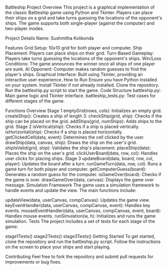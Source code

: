 Battleship Project
Overview
This project is a graphical implementation of the classic Battleship game using Python and Tkinter. Players can place their ships on a grid and take turns guessing the locations of the opponent's ships. The game supports both single-player (against the computer) and two-player modes.

Project Details
Name: Sushmitha Kolikonda

Features
Grid Setup: 10x10 grid for both player and computer.
Ship Placement: Players can place ships on their grid.
Turn-Based Gameplay: Players take turns guessing the locations of the opponent's ships.
Win/Loss Conditions: The game announces the winner once all ships of one player are sunk.
AI Opponent: Computer makes random guesses to find the player's ships.
Graphical Interface: Built using Tkinter, providing an interactive user experience.
How to Run
Ensure you have Python installed on your system.
Install Tkinter if not already installed.
Clone the repository.
Run the battleship.py script to start the game.
Code Structure
battleship.py: Main game logic and Tkinter interface.
battleship_tests.py: Test cases for different stages of the game.

Functions Overview
Stage 1
emptyGrid(rows, cols): Initializes an empty grid.
createShip(): Creates a ship of length 3.
checkShip(grid, ship): Checks if the ship can be placed on the grid.
addShips(grid, numShips): Adds ships to the grid.
Stage 2
isVertical(ship): Checks if a ship is placed vertically.
isHorizontal(ship): Checks if a ship is placed horizontally.
getClickedCell(data, event): Determines the cell clicked by the user.
drawShip(data, canvas, ship): Draws the ship on the user's grid.
shipIsValid(grid, ship): Validates the ship's placement.
placeShip(data): Places the ship on the user's grid.
clickUserBoard(data, row, col): Handles user clicks for placing ships.
Stage 3
updateBoard(data, board, row, col, player): Updates the board after a turn.
runGameTurn(data, row, col): Runs a game turn for both player and computer.
getComputerGuess(board): Generates a random guess for the computer.
isGameOver(board): Checks if the game is over.
drawGameOver(data, canvas): Displays the game over message.
Simulation Framework
The game uses a simulation framework to handle events and update the view. The main functions include:

updateView(data, userCanvas, compCanvas): Updates the game view.
keyEventHandler(data, userCanvas, compCanvas, event): Handles key events.
mouseEventHandler(data, userCanvas, compCanvas, event, board): Handles mouse events.
runSimulation(w, h): Initializes and runs the game simulation.
Tests
The project includes a set of tests for each stage of the game:

stage1Tests()
stage2Tests()
stage3Tests()
Getting Started
To get started, clone the repository and run the battleship.py script. Follow the instructions on the screen to place your ships and start playing.

Contributing
Feel free to fork the repository and submit pull requests for improvements or bug fixes.

